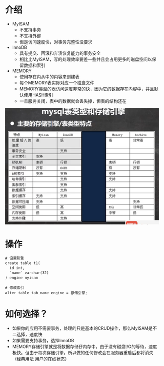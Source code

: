# 介绍

* MyISAM
  * 不支持事务
  * 不支持外键
  * 但是访问速度快，对事务完整性没要求
* InnoDB
  * 具有提交、回滚和奔溃恢复能力的事务安全
  * 相比比MyISAM，写的处理效率要差一些并且会占用更多的磁盘空间以保留数据和索引
* MEMORY
  * 使用存在内从中的内容来创建表
  * 每个MEMORY表实际对应一个磁盘文件
  * MEMORY类型的表访问速度非常的快，因为它的数据存在内容中，并且默认使用HASH索引
  * 一旦服务关闭，表中的数据就会丢失掉，但表的结构还在

![存储引擎1](../图片/mysql/存储引擎-1.png)



# 操作

```mysql
# 设置引擎
create table t1(
  id int,
  `name` varchar(32)
) engine myisam

# 修改索引
alter table tab_name engine = 存储引擎;
```



# 如何选择？

* 如果你的应用不需要事务，处理的只是基本的CRUD操作，那么MyISAM是不二选择，速度快
* 如果需要支持事务，选择InnoDB
* MEMORY存储引擎就是将数据存储仔内存中，由于没有磁盘I/O的等待，速度极快。但由于每次存储引擎，所以做的任何修改会在服务器重启后都将消失（经典用法 用户的在线状态）